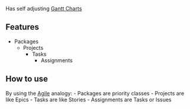 Has self adjusting [Gantt Charts](../../World%20Building/Business%20and%20Finance/Company%20Management/Project%20Management/Gantt%20Charts.md)

## Features
- Packages
	- Projects
		- Tasks
			- Assignments

## How to use
By using the [Agile](../../World%20Building/Business%20and%20Finance/Company%20Management/Project%20Management/Methods/Agile%20Methodology/Agile.md) analogy:
	- Packages are priority classes
	- Projects are like Epics
	- Tasks are like Stories
	- Assignments are Tasks or Issues